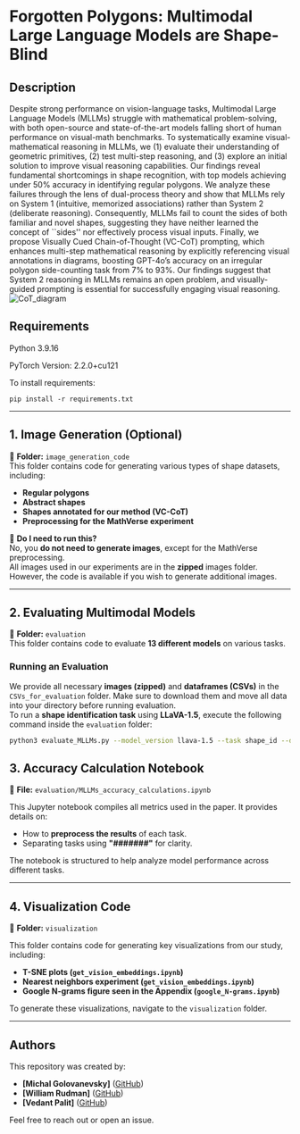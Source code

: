 # Forgotten Polygons: Multimodal Large Language Models are Shape-Blind

## Description
Despite strong performance on vision-language tasks, Multimodal Large Language Models (MLLMs) struggle with mathematical problem-solving, with both open-source and state-of-the-art models falling short of human performance on visual-math benchmarks. To systematically examine visual-mathematical reasoning in MLLMs, we (1) evaluate their understanding of geometric primitives, (2) test multi-step reasoning, and (3) explore an initial solution to improve visual reasoning capabilities. Our findings reveal fundamental shortcomings in shape recognition, with top models achieving under 50% accuracy in identifying regular polygons. We analyze these failures through the lens of dual-process theory and show that MLLMs rely on System 1 (intuitive, memorized associations) rather than System 2 (deliberate reasoning). Consequently, MLLMs fail to count the sides of both familiar and novel shapes, suggesting they have neither learned the concept of ``sides'' nor effectively process visual inputs. Finally, we propose Visually Cued Chain-of-Thought (VC-CoT) prompting, which enhances multi-step mathematical reasoning by explicitly referencing visual annotations in diagrams, boosting GPT-4o’s accuracy on an irregular polygon side-counting task from 7% to 93%. Our findings suggest that System 2 reasoning in MLLMs remains an open problem, and visually-guided prompting is essential for successfully engaging visual reasoning.
![CoT_diagram](https://github.com/user-attachments/assets/3c75dc51-f2c3-4fc7-ad8d-906d6f2c1866)


## Requirements
Python 3.9.16

PyTorch Version: 2.2.0+cu121

To install requirements:

```setup
pip install -r requirements.txt
```

---

## 1. Image Generation (Optional)
📂 **Folder:** `image_generation_code`  
This folder contains code for generating various types of shape datasets, including:
- **Regular polygons**
- **Abstract shapes**
- **Shapes annotated for our method (VC-CoT)**
- **Preprocessing for the MathVerse experiment**

🔹 **Do I need to run this?**  
No, you **do not need to generate images**, except for the MathVerse preprocessing.  
All images used in our experiments are in the **zipped** images folder. However, the code is available if you wish to generate additional images.

---

## 2. Evaluating Multimodal Models
📂 **Folder:** `evaluation`  
This folder contains code to evaluate **13 different models** on various tasks.

### Running an Evaluation  
We provide all necessary **images (zipped)** and **dataframes (CSVs)** in the `CSVs_for_evaluation` folder. Make sure to download them and move all data into your directory before running evaluation.  
To run a **shape identification task** using **LLaVA-1.5**, execute the following command inside the `evaluation` folder:

```bash
python3 evaluate_MLLMs.py --model_version llava-1.5 --task shape_id --dataset_size full
```
## 3. Accuracy Calculation Notebook  
📂 **File:** `evaluation/MLLMs_accuracy_calculations.ipynb`  

This Jupyter notebook compiles all metrics used in the paper. It provides details on:
- How to **preprocess the results** of each task.
- Separating tasks using **"#######"** for clarity.

The notebook is structured to help analyze model performance across different tasks.

---

## 4. Visualization Code  
📂 **Folder:** `visualization`  

This folder contains code for generating key visualizations from our study, including:
- **T-SNE plots (`get_vision_embeddings.ipynb`)**
- **Nearest neighbors experiment (`get_vision_embeddings.ipynb`)**
- **Google N-grams figure seen in the Appendix (`google_N-grams.ipynb`)**

To generate these visualizations, navigate to the `visualization` folder.

---
## Authors

This repository was created by:

- **[Michal Golovanevsky]** ([GitHub](https://github.com/michalg04))
- **[William Rudman]** ([GitHub](https://github.com/wrudman))
- **[Vedant Palit]** ([GitHub](https://github.com/vedantpalit))

Feel free to reach out or open an issue.
